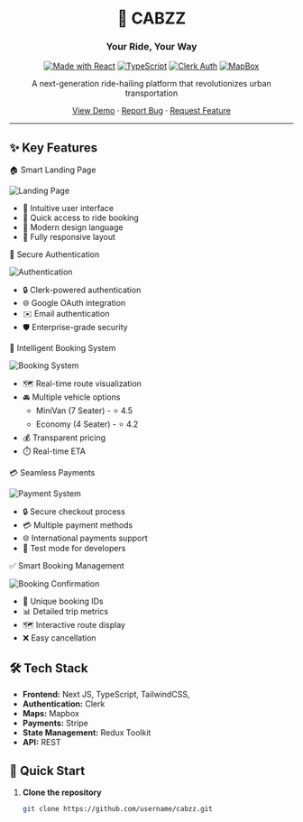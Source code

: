 <div align="center">

# 🚗 CABZZ

### Your Ride, Your Way

[![Made with React](https://img.shields.io/badge/Made%20with-React-61DAFB?style=flat-square&logo=react)](https://reactjs.org/)
[![TypeScript](https://img.shields.io/badge/TypeScript-Ready-blue?style=flat-square&logo=typescript)](https://www.typescriptlang.org/)
[![Clerk Auth](https://img.shields.io/badge/Clerk-Authentication-purple?style=flat-square)](https://clerk.dev/)
[![MapBox](https://img.shields.io/badge/MapBox-Maps-000000?style=flat-square&logo=mapbox)](https://www.mapbox.com/)

A next-generation ride-hailing platform that revolutionizes urban transportation

[View Demo](https://demo-link.com) · [Report Bug](https://github.com/username/cabzz/issues) · [Request Feature](https://github.com/username/cabzz/issues)

</div>

---

## ✨ Key Features

🏠 Smart Landing Page

![Landing Page](https://hebbkx1anhila5yf.public.blob.vercel-storage.com/1-hP9RJ1Amm7jRSX3DWSseao4Za0HAOJ.png)

- 🎯 Intuitive user interface
- 🚀 Quick access to ride booking
- 🎨 Modern design language
- 📱 Fully responsive layout
</details>

🔐 Secure Authentication

![Authentication](https://hebbkx1anhila5yf.public.blob.vercel-storage.com/2-daAI5NNCr05eSllawTDoE5TElocm2a.png)

- 🔒 Clerk-powered authentication
- 🌐 Google OAuth integration
- ✉️ Email authentication
- 🛡️ Enterprise-grade security

📍 Intelligent Booking System

![Booking System](https://hebbkx1anhila5yf.public.blob.vercel-storage.com/3-MwgQUskeEsHA968N7rYQjEiquV1P4L.png)

- 🗺️ Real-time route visualization
- 🚘 Multiple vehicle options
  - MiniVan (7 Seater) - ⭐ 4.5
  - Economy (4 Seater) - ⭐ 4.2
- 💰 Transparent pricing
- ⏱️ Real-time ETA

💳 Seamless Payments

![Payment System](https://hebbkx1anhila5yf.public.blob.vercel-storage.com/4-LpxryQBIp6Oi98I6T07U2cgQOMaL3A.png)

- 🔒 Secure checkout process
- 💳 Multiple payment methods
- 🌐 International payments support
- 🧪 Test mode for developers

✅ Smart Booking Management

![Booking Confirmation](https://hebbkx1anhila5yf.public.blob.vercel-storage.com/5-9WR75PGIUb0HhY5AdPrFXIzouN0KJz.png)

- 🎫 Unique booking IDs
- 📊 Detailed trip metrics
- 🗺️ Interactive route display
- ❌ Easy cancellation


## 🛠️ Tech Stack

- **Frontend:** Next JS, TypeScript, TailwindCSS,
- **Authentication:** Clerk
- **Maps:** Mapbox
- **Payments:** Stripe
- **State Management:** Redux Toolkit
- **API:** REST

## 🚀 Quick Start

1. **Clone the repository**
   ```bash
   git clone https://github.com/username/cabzz.git
